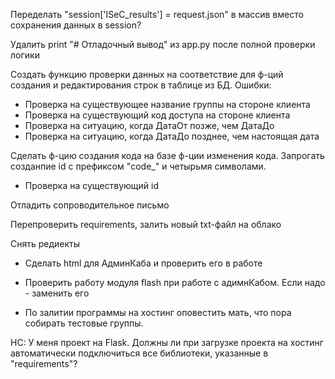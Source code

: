 Переделать "session['ISeC_results'] = request.json" в массив вместо сохранения данных в session?

Удалить print "# Отладочный вывод" из app.py после полной проверки логики


Создать функцию проверки данных на соответствие для ф-ций создания и редактирования строк в таблице из БД. Ошибки:
- Проверка на существующее название группы на стороне клиента
- Проверка на существующий код доступа на стороне клиента
- Проверка на ситуацию, когда ДатаОт позже, чем ДатаДо
- Проверка на ситуацию, когда ДатаДо позднее, чем настоящая дата

Сделать ф-цию создания кода на базе ф-ции изменения кода. Запрогать созданпие id с префиксом "code_" и четырьмя символами.
+ Проверка на существующий id

Отладить сопроводительное письмо

Перепроверить requirements, залить новый txt-файл на облако

Снять редиекты


- Сделать html для АдминКаба и проверить его в работе

- Проверить работу модуля flash при работе с адимнКабом. Если надо - заменить его







- По залитии программы на хостинг оповестить мать, что пора собирать тестовые группы.



НС: У меня проект на Flask. Должны ли при загрузке проекта на хостинг автоматически подключиться все библиотеки, указанные в "requirements"?
